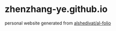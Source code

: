 # zhenzhang-ye.github.io
personal website generated from [alshedivat/al-folio](https://github.com/alshedivat/al-folio)
